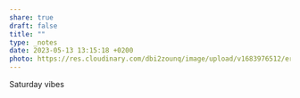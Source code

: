 ```yaml
---
share: true
draft: false
title: ""
type: _notes
date: 2023-05-13 13:15:18 +0200
photo: https://res.cloudinary.com/dbi2zounq/image/upload/v1683976512/ersloilvqicgal3wjqgw.jpg
---
```


Saturday vibes 
